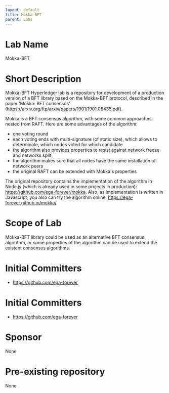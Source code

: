 ```yaml
---
layout: default
title: Mokka-BFT
parent: Labs
---
```

# Lab Name
Mokka-BFT

# Short Description
Mokka-BFT Hyperledger lab is a repository for development of a production version of a BFT library based on the Mokka-BFT protocol,
described in the paper 'Mokka: BFT consensus' (https://arxiv.org/ftp/arxiv/papers/1901/1901.08435.pdf).

Mokka is a BFT consensus algorithm, with some common approaches nested from RAFT. Here are some advantages of the algorithm:
- one voting round
- each voting ends with multi-signature (of static size), which allows to determinate, which nodes voted for which candidate
- the algorithm also provides properties to resist against network freeze and networks split
- the algorithm makes sure that all nodes have the same installation of network peers
- the original RAFT can be extended with Mokka's properties

The original repository contains the implementation of the algorithm in Node.js (which is already used in some projects in production): https://github.com/ega-forever/mokka.
Also, as implementation is written in Javascript, you also can try the algorithm online: https://ega-forever.github.io/mokka/

# Scope of Lab
Mokka-BFT library could be used as an alternative BFT consensus algorithm, or some properties of the algorithm can be used to 
extend the existent consensus algorithms.

# Initial Committers
- https://github.com/ega-forever

# Initial Committers
- https://github.com/ega-forever

# Sponsor
None

# Pre-existing repository
None
